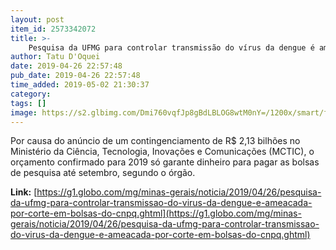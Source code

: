 ```yaml
---
layout: post
item_id: 2573342072
title: >-
    Pesquisa da UFMG para controlar transmissão do vírus da dengue é ameaçada por corte em bolsas do CNPq
author: Tatu D'Oquei
date: 2019-04-26 22:57:48
pub_date: 2019-04-26 22:57:48
time_added: 2019-05-02 21:30:37
category: 
tags: []
image: https://s2.glbimg.com/Dmi760vqfJp8gBdLBLOG8wtM0nY=/1200x/smart/filters:cover():strip_icc()/s02.video.glbimg.com/x720/7571885.jpg
---
```


Por causa do anúncio de um contingenciamento de R$ 2,13 bilhões no Ministério da Ciência, Tecnologia, Inovações e Comunicações (MCTIC), o orçamento confirmado para 2019 só garante dinheiro para pagar as bolsas de pesquisa até setembro, segundo o órgão.

**Link:** [https://g1.globo.com/mg/minas-gerais/noticia/2019/04/26/pesquisa-da-ufmg-para-controlar-transmissao-do-virus-da-dengue-e-ameacada-por-corte-em-bolsas-do-cnpq.ghtml](https://g1.globo.com/mg/minas-gerais/noticia/2019/04/26/pesquisa-da-ufmg-para-controlar-transmissao-do-virus-da-dengue-e-ameacada-por-corte-em-bolsas-do-cnpq.ghtml)

